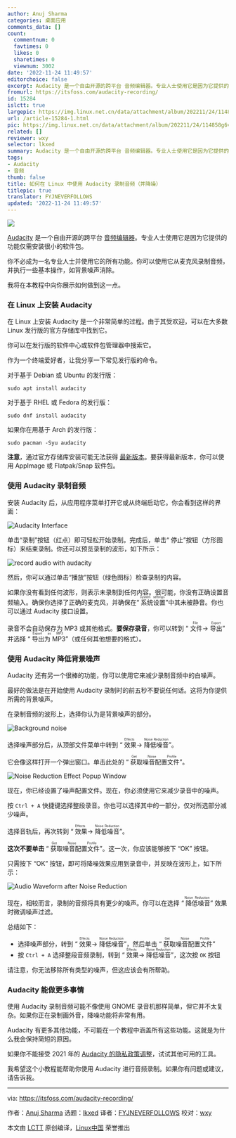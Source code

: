 ```yaml
---
author: Anuj Sharma
categories: 桌面应用
comments_data: []
count:
  commentnum: 0
  favtimes: 0
  likes: 0
  sharetimes: 0
  viewnum: 3002
date: '2022-11-24 11:49:57'
editorchoice: false
excerpt: Audacity 是一个自由开源的跨平台 音频编辑器。专业人士使用它是因为它提供的功能仅需安装很小的软件包。
fromurl: https://itsfoss.com/audacity-recording/
id: 15284
islctt: true
largepic: https://img.linux.net.cn/data/attachment/album/202211/24/114858g6vpfg3gfglvxnp4.jpg
url: /article-15284-1.html
pic: https://img.linux.net.cn/data/attachment/album/202211/24/114858g6vpfg3gfglvxnp4.jpg.thumb.jpg
related: []
reviewer: wxy
selector: lkxed
summary: Audacity 是一个自由开源的跨平台 音频编辑器。专业人士使用它是因为它提供的功能仅需安装很小的软件包。
tags:
- Audacity
- 音频
thumb: false
title: 如何在 Linux 中使用 Audacity 录制音频（并降噪）
titlepic: true
translator: FYJNEVERFOLLOWS
updated: '2022-11-24 11:49:57'
---
```


![](/data/attachment/album/202211/24/114858g6vpfg3gfglvxnp4.jpg)


[Audacity](https://github.com/audacity/audacity) 是一个自由开源的跨平台 [音频编辑器](https://itsfoss.com/best-audio-editors-linux/)。专业人士使用它是因为它提供的功能仅需安装很小的软件包。


你不必成为一名专业人士并使用它的所有功能。你可以使用它从麦克风录制音频，并执行一些基本操作，如背景噪声消除。


我将在本教程中向你展示如何做到这一点。


### 在 Linux 上安装 Audacity


在 Linux 上安装 Audacity 是一个非常简单的过程。由于其受欢迎，可以在大多数 Linux 发行版的官方存储库中找到它。


你可以在发行版的软件中心或软件包管理器中搜索它。


作为一个终端爱好者，让我分享一下常见发行版的命令。


对于基于 Debian 或 Ubuntu 的发行版：



```
sudo apt install audacity

```

对于基于 RHEL 或 Fedora 的发行版：



```
sudo dnf install audacity

```

如果你在用基于 Arch 的发行版：



```
sudo pacman -Syu audacity

```

**注意**，通过官方存储库安装可能无法获得 [最新版本](https://github.com/audacity/audacity/releases)。要获得最新版本，你可以使用 AppImage 或 Flatpak/Snap 软件包。


### 使用 Audacity 录制音频


安装 Audacity 后，从应用程序菜单打开它或从终端启动它。你会看到这样的界面：


![Audacity Interface](/data/attachment/album/202211/24/114957bc79kqqqwwaazmew.png)


单击“录制”按钮（红点）即可轻松开始录制。完成后，单击“ 停止”按钮（方形图标）来结束录制。你还可以预览录制的波形，如下所示：


![record audio with audacity](/data/attachment/album/202211/24/114957xe8fexufrl8hh56o.png)


然后，你可以通过单击“播放”按钮（绿色图标）检查录制的内容。


如果你没有看到任何波形，则表示未录制到任何内容。很可能，你没有正确设置音频输入。确保你选择了正确的麦克风，并确保在“<ruby> 系统设置 <rt>  system settings </rt></ruby>”中其未被静音。你也可以通过 Audacity 接口设置。


录音不会自动保存为 MP3 或其他格式。**要保存录音**，你可以转到 “<ruby> 文件 <rt>  File </rt></ruby> → <ruby> 导出 <rt>  Export </rt></ruby>” 并选择 “<ruby> 导出为 MP3 <rt>  Export as MP3 </rt></ruby>”（或任何其他想要的格式）。


### 使用 Audacity 降低背景噪声


Audacity 还有另一个很棒的功能，你可以使用它来减少录制音频中的白噪声。


最好的做法是在开始使用 Audacity 录制时的前五秒不要说任何话。这将为你提供所需的背景噪声。


在录制音频的波形上，选择你认为是背景噪声的部分。


![Background noise](/data/attachment/album/202211/24/114958t5q2h191s9eq2oqd.png)


选择噪声部分后，从顶部文件菜单中转到 “<ruby> 效果 <rt>  Effects </rt></ruby> → <ruby> 降低噪音 <rt>  Noise Reduction </rt></ruby>”。


它会像这样打开一个弹出窗口。单击此处的 “<ruby> 获取噪音配置文件 <rt>  Get Noise Profile </rt></ruby>”。


![Noise Reduction Effect Popup Window](/data/attachment/album/202211/24/114958hcqhoohbjno0hpbn.png)


现在，你已经设置了噪声配置文件。现在，你必须使用它来减少录音中的噪声。


按 `Ctrl + A` 快捷键选择整段录音。你也可以选择其中的一部分，仅对所选部分减少噪声。


选择音轨后，再次转到 “<ruby> 效果 <rt>  Effects </rt></ruby> → <ruby> 降低噪音 <rt>  Noise Reduction </rt></ruby>”。


**这次不要单击** “<ruby> 获取噪音配置文件 <rt>  Get Noise Profile </rt></ruby>”。这一次，你应该能够按下 “OK” 按钮。


只需按下 “OK” 按钮，即可将降噪效果应用到录音中，并反映在波形上，如下所示：


![Audio Waveform after Noise Reduction](/data/attachment/album/202211/24/114958aplrrwciqi76j8i8.png)


现在，相较而言，录制的音频将具有更少的噪声。你可以在选择 “<ruby> 降低噪音 <rt>  Noise Reduction </rt></ruby>” 效果时微调噪声过滤。


总结如下：


* 选择噪声部分，转到 “<ruby> 效果 <rt>  Effects </rt></ruby> → <ruby> 降低噪音 <rt>  Noise Reduction </rt></ruby>”，然后单击 “<ruby> 获取噪音配置文件 <rt>  Get Noise Profile </rt></ruby>”
* 按 `Ctrl + A` 选择整段音频录制，转到 “<ruby> 效果 <rt>  Effects </rt></ruby> → <ruby> 降低噪音 <rt>  Noise Reduction </rt></ruby>”，这次按 `OK` 按钮


请注意，你无法移除所有类型的噪声，但这应该会有所帮助。


### Audacity 能做更多事情


使用 Audacity 录制音频可能不像使用 GNOME 录音机那样简单，但它并不太复杂。如果你正在录制画外音，降噪功能将非常有用。


Audacity 有更多其他功能，不可能在一个教程中涵盖所有这些功能。这就是为什么我会保持简短的原因。


如果你不能接受 2021 年的 [Audacity 的隐私政策调整](https://news.itsfoss.com/audacity-fiasco-fork/)，试试其他可用的工具。


我希望这个小教程能帮助你使用 Audacity 进行音频录制。如果你有问题或建议，请告诉我。




---


via: <https://itsfoss.com/audacity-recording/>


作者：[Anuj Sharma](https://itsfoss.com/author/anuj/) 选题：[lkxed](https://github.com/lkxed) 译者：[FYJNEVERFOLLOWS](https://github.com/FYJNEVERFOLLOWS) 校对：[wxy](https://github.com/wxy)


本文由 [LCTT](https://github.com/LCTT/TranslateProject) 原创编译，[Linux中国](https://linux.cn/) 荣誉推出